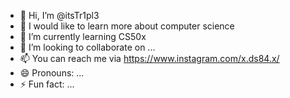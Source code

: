- 👋 Hi, I’m @itsTr1pl3
- 👀 I would like to learn more about computer science
- 🌱 I’m currently learning CS50x
- 💞️ I’m looking to collaborate on ...
- 📫 You can reach me via https://www.instagram.com/x.ds84.x/
- 😄 Pronouns: ...
- ⚡ Fun fact: ...

<!---
itsTr1pl3/itsTr1pl3 is a ✨ special ✨ repository because its `README.md` (this file) appears on your GitHub profile.
You can click the Preview link to take a look at your changes.
--->
